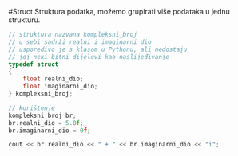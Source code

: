 #Struct
Struktura podatka, možemo grupirati više podataka u jednu strukturu.

```cpp
// struktura nazvana kompleksni_broj
// u sebi sadrži realni i imaginarni dio
// usporedivo je s klasom u Pythonu, ali nedostaju
// joj neki bitni dijelovi kao naslijeđivanje
typedef struct
{
    float realni_dio;
    float imaginarni_dio;  
} kompleksni_broj;

// korištenje
kompleksni_broj br;
br.realni_dio = 5.0f;
br.imaginarni_dio = 0f;

cout << br.realni_dio << " + " << br.imaginarni_dio << "i";
```